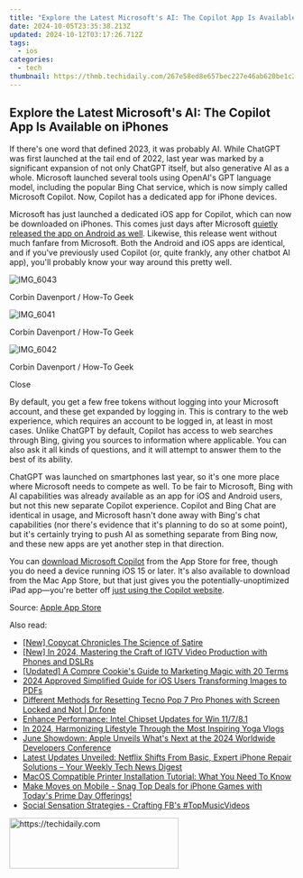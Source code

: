 ```yaml
---
title: "Explore the Latest Microsoft's AI: The Copilot App Is Available on iPhones"
date: 2024-10-05T23:35:38.213Z
updated: 2024-10-12T03:17:26.712Z
tags:
  - ios
categories:
  - tech
thumbnail: https://thmb.techidaily.com/267e58ed8e657bec227e46ab620be1c2e14c4f8b57ea6339fec6ad11dc29f884.jpg
---
```


## Explore the Latest Microsoft's AI: The Copilot App Is Available on iPhones

If there's one word that defined 2023, it was probably AI. While ChatGPT was first launched at the tail end of 2022, last year was marked by a significant expansion of not only ChatGPT itself, but also generative AI as a whole. Microsoft launched several tools using OpenAI's GPT language model, including the popular Bing Chat service, which is now simply called Microsoft Copilot. Now, Copilot has a dedicated app for iPhone devices.

 Microsoft has just launched a dedicated iOS app for Copilot, which can now be downloaded on iPhones. This comes just days after Microsoft [quietly released the app on Android as well](https://screen-mirror.techidaily.com/how-to-mirror-pc-screen-to-nokia-c12-plus-phones-drfone-by-drfone-android/). Likewise, this release went without much fanfare from Microsoft. Both the Android and iOS apps are identical, and if you've previously used Copilot (or, quite frankly, any other chatbot AI app), you'll probably know your way around this pretty well.

![IMG_6043](https://static1.howtogeekimages.com/wordpress/wp-content/uploads/2024/01/img_6043.png) 

Corbin Davenport / How-To Geek

![IMG_6041](https://static1.howtogeekimages.com/wordpress/wp-content/uploads/2024/01/img_6041.png) 

Corbin Davenport / How-To Geek

![IMG_6042](https://static1.howtogeekimages.com/wordpress/wp-content/uploads/2024/01/img_6042.png) 

Corbin Davenport / How-To Geek

Close 

 By default, you get a few free tokens without logging into your Microsoft account, and these get expanded by logging in. This is contrary to the web experience, which requires an account to be logged in, at least in most cases. Unlike ChatGPT by default, Copilot has access to web searches through Bing, giving you sources to information where applicable. You can also ask it all kinds of questions, and it will attempt to answer them to the best of its ability.

 ChatGPT was launched on smartphones last year, so it's one more place where Microsoft needs to compete as well. To be fair to Microsoft, Bing with AI capabilities was already available as an app for iOS and Android users, but not this new separate Copilot experience. Copilot and Bing Chat are identical in usage, and Microsoft hasn't done away with Bing's chat capabilities (nor there's evidence that it's planning to do so at some point), but it's certainly trying to push AI as something separate from Bing now, and these new apps are yet another step in that direction.

 You can [download Microsoft Copilot](https://apps.apple.com/us/app/microsoft-copilot/id6472538445) from the App Store for free, though you do need a device running iOS 15 or later. It's also available to download from the Mac App Store, but that just gives you the potentially-unoptimized iPad app—you're better off [just using the Copilot website](https://some-guidance.techidaily.com/streamlining-your-video-production-with-kinemaster-and-leading-alternatives-for-2024/).

 Source: [Apple App Store](https://apps.apple.com/us/app/microsoft-copilot/id6472538445)

<ins class="adsbygoogle"
     style="display:block"
     data-ad-format="autorelaxed"
     data-ad-client="ca-pub-7571918770474297"
     data-ad-slot="1223367746"></ins>

<ins class="adsbygoogle"
     style="display:block"
     data-ad-client="ca-pub-7571918770474297"
     data-ad-slot="8358498916"
     data-ad-format="auto"
     data-full-width-responsive="true"></ins>

<span class="atpl-alsoreadstyle">Also read:</span>
<div><ul>
<li><a href="https://youtube-videos.techidaily.com/new-copycat-chronicles-the-science-of-satire/"><u>[New] Copycat Chronicles The Science of Satire</u></a></li>
<li><a href="https://instagram-clips.techidaily.com/new-in-2024-mastering-the-craft-of-igtv-video-production-with-phones-and-dslrs/"><u>[New] In 2024, Mastering the Craft of IGTV Video Production with Phones and DSLRs</u></a></li>
<li><a href="https://vp-tips.techidaily.com/updated-a-compre-cookies-guide-to-marketing-magic-with-20-terms/"><u>[Updated] A Compre Cookie's Guide to Marketing Magic with 20 Terms</u></a></li>
<li><a href="https://extra-approaches.techidaily.com/2024-approved-simplified-guide-for-ios-users-transforming-images-to-pdfs/"><u>2024 Approved Simplified Guide for iOS Users Transforming Images to PDFs</u></a></li>
<li><a href="https://techidaily.com/different-methods-for-resetting-tecno-pop-7-pro-phones-with-screen-locked-and-not-drfone-by-drfone-reset-android-reset-android/"><u>Different Methods for Resetting Tecno Pop 7 Pro Phones with Screen Locked and Not | Dr.fone</u></a></li>
<li><a href="https://driver-install.techidaily.com/enhance-performance-intel-chipset-updates-for-win-11781/"><u>Enhance Performance: Intel Chipset Updates for Win 11/7/8.1</u></a></li>
<li><a href="https://youtube-zero.techidaily.com/24-harmonizing-lifestyle-through-the-most-inspiring-yoga-vlogs/"><u>In 2024, Harmonizing Lifestyle Through the Most Inspiring Yoga Vlogs</u></a></li>
<li><a href="https://os-tips.techidaily.com/june-showdown-apple-unveils-whats-next-at-the-2024-worldwide-developers-conference/"><u>June Showdown: Apple Unveils What's Next at the 2024 Worldwide Developers Conference</u></a></li>
<li><a href="https://os-tips.techidaily.com/latest-updates-unveiled-netflix-shifts-from-basic-expert-iphone-repair-solutions-your-weekly-tech-news-digest/"><u>Latest Updates Unveiled: Netflix Shifts From Basic, Expert iPhone Repair Solutions – Your Weekly Tech News Digest</u></a></li>
<li><a href="https://os-tips.techidaily.com/macos-compatible-printer-installation-tutorial-what-you-need-to-know/"><u>MacOS Compatible Printer Installation Tutorial: What You Need To Know</u></a></li>
<li><a href="https://os-tips.techidaily.com/make-moves-on-mobile-snag-top-deals-for-iphone-games-with-todays-prime-day-offerings/"><u>Make Moves on Mobile - Snag Top Deals for iPhone Games with Today's Prime Day Offerings!</u></a></li>
<li><a href="https://facebook-video-recording.techidaily.com/social-sensation-strategies-crafting-fbs-topmusicvideos/"><u>Social Sensation Strategies - Crafting FB's #TopMusicVideos</u></a></li>
</ul></div>

<!-- affiliate ads begin -->
<a href="https://aligracehair.sjv.io/c/5597632/1938677/19272" target="_top" id="1938677">
  <img src="//a.impactradius-go.com/display-ad/19272-1938677" border="0" alt="https://techidaily.com" width="300" height="90"/>
</a>
<img height="0" width="0" src="https://aligracehair.sjv.io/i/5597632/1938677/19272" style="position:absolute;visibility:hidden;" border="0" />
<!-- affiliate ads end -->

